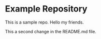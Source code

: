 # Example Repository
This is a sample repo. Hello my friends.

This a second change in the README.md file.
